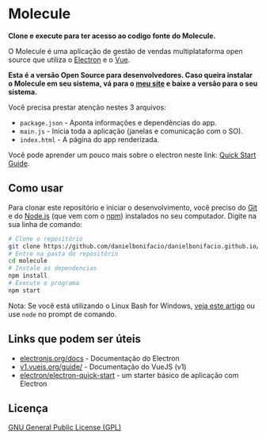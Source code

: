# Molecule

**Clone e execute para ter acesso ao codigo fonte do Molecule.**

O Molecule é uma aplicação de gestão de vendas multiplataforma open source que utiliza o [Electron](http://electronjs.org/) e o [Vue](http://vuejs.org/).

**Esta é a versão Open Source para desenvolvedores. Caso queira instalar o Molecule em seu sistema, vá para o [meu site](http://danielbonifacio.com.br/) e baixe a versão para o seu sistema.**

Você precisa prestar atenção nestes 3 arquivos:

- `package.json` - Aponta informações e dependências do app.
- `main.js` - Inicia toda a aplicação (janelas e comunicação com o SO).
- `index.html` - A página do app renderizada.

Você pode aprender um pouco mais sobre o electron neste link: [Quick Start Guide](http://electron.atom.io/docs/tutorial/quick-start).

## Como usar

Para clonar este repositório e iniciar o desenvolvimento, você preciso do [Git](https://git-scm.com) e do [Node.js](https://nodejs.org/en/download/) (que vem com o [npm](http://npmjs.com)) instalados no seu computador. Digite na sua linha de comando:

```bash
# Clone o repositório
git clone https://github.com/danielbonifacio/danielbonifacio.github.io/tree/master/molecule
# Entre na pasta do repositório
cd molecule
# Instale as dependencias
npm install
# Execute o programa
npm start
```

Nota: Se você está utilizando o Linux Bash for Windows, [veja este artigo](https://www.howtogeek.com/261575/how-to-run-graphical-linux-desktop-applications-from-windows-10s-bash-shell/) ou use `node` no prompt de comando.

## Links que podem ser úteis

- [electronjs.org/docs](http://electronjs.org/docs) - Documentação do Electron
- [v1.vuejs.org/guide/](https://v1.vuejs.org/guide/) - Documentação do VueJS (v1)
- [electron/electron-quick-start](https://github.com/electron/electron-quick-start) - um starter básico de aplicação com Electron

## Licença

[GNU General Public License (GPL)](LICENSE.md)
